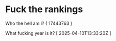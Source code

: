 # Fuck the rankings

Who the hell am I?
{ 17443763 }

What fucking year is it?
[ 2025-04-10T13:33:20Z ]
